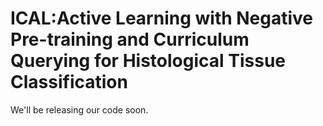 # ICAL:Active Learning with Negative Pre-training and Curriculum Querying for Histological Tissue Classification
We'll be releasing our code soon.

